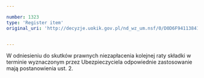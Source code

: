 ```yaml
---

number: 1323
type: 'Register item'
original_uri: 'http://decyzje.uokik.gov.pl/nd_wz_um.nsf/0/D0D6F9411384185AC12573EE0044BC83?OpenDocument'


---
```


W odniesieniu do skutków prawnych niezapłacenia kolejnej raty składki w terminie wyznaczonym przez Ubezpieczyciela odpowiednie zastosowanie mają postanowienia ust. 2.

